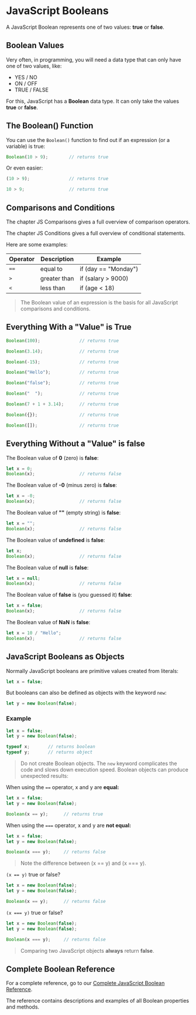 # JavaScript Booleans

A JavaScript Boolean represents one of two values: **true** or **false**.

## Boolean Values

Very often, in programming, you will need a data type that can only have one of two values, like:

* YES / NO
* ON / OFF
* TRUE / FALSE

For this, JavaScript has a **Boolean** data type. It can only take the values **true** or **false**.

## The Boolean() Function

You can use the `Boolean()` function to find out if an expression (or a variable) is true:

```javascript
Boolean(10 > 9);        // returns true
```

Or even easier:

```javascript
(10 > 9);               // returns true

10 > 9;                 // returns true
```

## Comparisons and Conditions

The chapter JS Comparisons gives a full overview of comparison operators.

The chapter JS Conditions gives a full overview of conditional statements.

Here are some examples:

| Operator | Description  | Example              |
| -------- | ------------ | -------------------- |
| `==`     | equal to     | if (day == "Monday") |
| `>`      | greater than | if (salary > 9000)   |
| `<`      | less than    | if (age < 18)        |

> The Boolean value of an expression is the basis for all JavaScript comparisons and conditions.

## Everything With a "Value" is True

```javascript
Boolean(100);               // returns true

Boolean(3.14);              // returns true

Boolean(-15);               // returns true

Boolean("Hello");           // returns true

Boolean("false");           // returns true

Boolean("  ");              // returns true

Boolean(7 + 1 + 3.14);      // returns true

Boolean({});                // returns true

Boolean([]);                // returns true
```

## Everything Without a "Value" is false

The Boolean value of **0** (zero) is **false**:

```javascript
let x = 0;
Boolean(x);                 // returns false
```

The Boolean value of **-0** (minus zero) is **false**:

```javascript
let x = -0;
Boolean(x);                 // returns false
```

The Boolean value of **""** (empty string) is **false**:

```javascript
let x = "";
Boolean(x);                 // returns false
```

The Boolean value of **undefined** is **false**:

```javascript
let x;
Boolean(x);                 // returns false
```

The Boolean value of **null** is **false**:

```javascript
let x = null;
Boolean(x);                 // returns false
```

The Boolean value of **false** is (you guessed it) **false**:

```javascript
let x = false;
Boolean(x);                 // returns false
```

The Boolean value of **NaN** is **false**:

```javascript
let x = 10 / "Hello";
Boolean(x);                 // returns false
```

## JavaScript Booleans as Objects

Normally JavaScript booleans are primitive values created from literals:

```javascript
let x = false;
```

But booleans can also be defined as objects with the keyword `new`:

```javascript
let y = new Boolean(false);
```

### Example

```javascript
let x = false;
let y = new Boolean(false);

typeof x;       // returns boolean
typeof y;       // returns object
```

> Do not create Boolean objects.
> The `new` keyword complicates the code and slows down execution speed.
> Boolean objects can produce unexpected results:

When using the `==` operator, x and y are **equal:**

```javascript
let x = false;
let y = new Boolean(false);

Boolean(x == y);      // returns true
```

When using the `===` operator, x and y are **not equal:**

```javascript
let x = false;
let y = new Boolean(false);

Boolean(x === y);     // returns false
```

> Note the difference between (x == y) and (x === y).

`(x == y)` true or false?

```javascript
let x = new Boolean(false);
let y = new Boolean(false);

Boolean(x == y);      // returns false
```

`(x === y)` true or false?

```javascript
let x = new Boolean(false);
let y = new Boolean(false);

Boolean(x === y);     // returns false
```

> Comparing two JavaScript objects **always** return **false**.

## Complete Boolean Reference

For a complete reference, go to our [Complete JavaScript Boolean Reference](https://www.w3schools.com/jsref/jsref_obj_boolean.asp).

The reference contains descriptions and examples of all Boolean properties and methods.